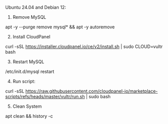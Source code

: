 Ubuntu 24.04 and Debian 12:

1. Remove MySQL

apt -y --purge remove mysql* && apt -y autoremove

2. Install CloudPanel

curl -sSL https://installer.cloudpanel.io/ce/v2/install.sh | sudo CLOUD=vultr bash

3. Restart MySQL

/etc/init.d/mysql restart

4. Run script:

curl -sSL https://raw.githubusercontent.com/cloudpanel-io/marketplace-scripts/refs/heads/master/vultr/run.sh | sudo bash

5. Clean System

apt clean && history -c